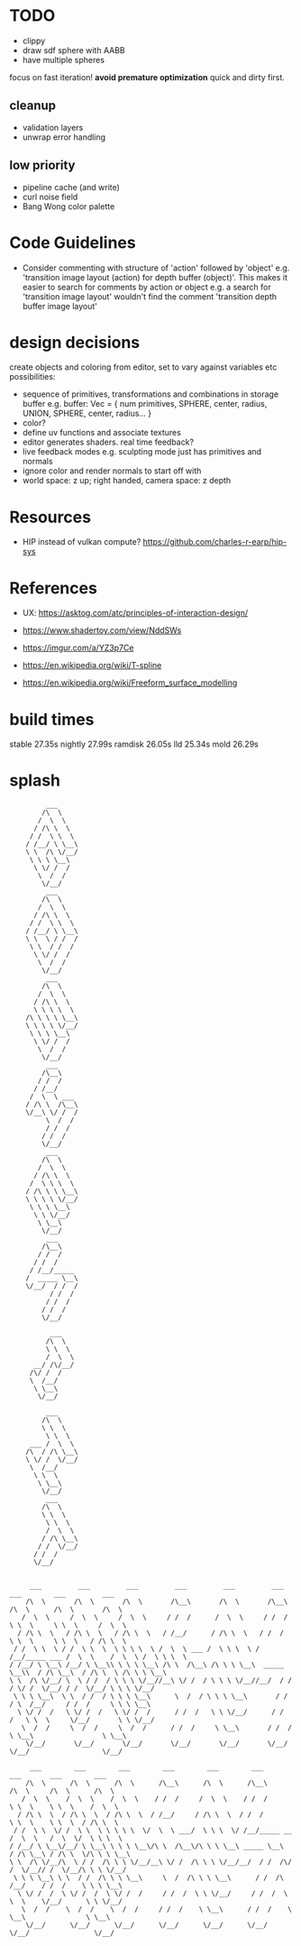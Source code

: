 # TODO

- clippy
- draw sdf sphere with AABB
- have multiple spheres

focus on fast iteration! **avoid premature optimization** quick and dirty first.

## cleanup

- validation layers
- unwrap error handling

## low priority

- pipeline cache (and write)
- curl noise field
- Bang Wong color palette

# Code Guidelines

- Consider commenting with structure of 'action' followed by 'object' e.g. 'transition
	image layout (action) for depth buffer (object)'. This makes it easier to search for
comments by action or object e.g. a search for 'transition image layout' wouldn't find
	the comment 'transition depth buffer image layout'

# design decisions

create objects and coloring from editor, set to vary against variables etc
possibilities:
- sequence of primitives, transformations and combinations in storage buffer
	e.g. buffer: Vec<u32> = { num primitives, SPHERE, center, radius, UNION, SPHERE, center, radius... }
- color?
- define uv functions and associate textures
- editor generates shaders. real time feedback?
- live feedback modes e.g. sculpting mode just has primitives and normals
- ignore color and render normals to start off with
- world space: z up; right handed, camera space: z depth

# Resources

- HIP instead of vulkan compute? https://github.com/charles-r-earp/hip-sys

# References

- UX: https://asktog.com/atc/principles-of-interaction-design/

- https://www.shadertoy.com/view/NddSWs
- https://imgur.com/a/YZ3p7Ce

- https://en.wikipedia.org/wiki/T-spline
- https://en.wikipedia.org/wiki/Freeform_surface_modelling

# build times

stable 27.35s
nightly 27.99s
ramdisk 26.05s
lld 25.34s
mold 26.29s

# splash
```
	     ___     
	    /\  \    
	   /  \  \   
	  / /\ \  \  
	 / /  \ \  \ 
	/ /__/ \ \__\
	\ \  /\ \/__/
	 \ \ \ \__\  
	  \ \/ /  /  
	   \  /  /   
	    \/__/    
	     ___     
	    /\  \    
	   /  \  \   
	  / /\ \  \  
	 / /  \ \  \ 
	/ /__/ \ \__\
	\ \  \ / /  /
	 \ \  / /  / 
	  \ \/ /  /  
	   \  /  /   
	    \/__/    
	     ___     
	    /\  \    
	   /  \  \   
	  / /\ \  \  
	  \ \ \ \  \ 
	/\ \ \ \ \__\
	\ \ \ \ \/__/
	 \ \ \ \__\  
	  \ \/ /  /  
	   \  /  /   
	    \/__/    
	     ___     
	    /\__\    
	   / /  /    
	  / /__/     
	 /  \  \ ___ 
	/ /\ \  /\__\
	\/__\ \/ /  /
	     \  /  / 
	     / /  /  
	    / /  /   
	    \/__/    
	     ___     
	    /\  \    
	   /  \  \   
	  / /\ \  \  
	 /  \ \ \  \ 
	/ /\ \ \ \__\
	\ \ \ \ \/__/
	 \ \ \ \__\  
	  \ \ \/__/  
	   \ \__\    
	    \/__/    
	     ___     
	    /\__\    
	   / /  /    
	  / /  /     
	 / /__/_____ 
	/  _____ \__\
	\/__/  / /  /
	      / /  / 
	     / /  /  
	    / /  /   
	    \/__/    
	            
	      ___    
	     /\  \   
	     \ \  \  
	     /  \  \ 
	  __/ /\/__/ 
	 /\/ /  /    
	 \  /__/     
	  \ \__\     
	   \/__/     
	             
	     ___     
	    /\  \    
	    \ \  \   
	     \ \  \  
	 ___ /  \  \ 
	/\  / /\ \__\
	\ \/ /  \/__/
	 \  /__/     
	  \ \  \     
	   \ \__\    
	    \/__/    
	     ___     
        /\  \    
	    \ \  \   
	     \ \  \  
	     /  \  \ 
	    / /\ \__\
	   / /  \/__/
	  / /  /     
	  \/__/      
	             
	             
     ___         ___         ___         ___         ___         ___         ___        ___         ___     
    /\  \       /\  \       /\  \       /\__\       /\  \       /\__\       /\  \      /\  \       /\  \    
   /  \  \     /  \  \     /  \  \     / /  /      /  \  \     / /  /       \ \  \     \ \  \     /  \  \   
  / /\ \  \   / /\ \  \   / /\ \  \   / /__/      / /\ \  \   / /  /         \ \  \     \ \  \   / /\ \  \  
 / /  \ \  \ / /  \ \  \  \ \ \ \  \ /  \  \ ___ /  \ \ \  \ / /__/_____ ___ /  \  \    /  \  \ /  \ \ \  \ 
/ /__/ \ \__\ /__/ \ \__\\ \ \ \ \__\ /\ \  /\__\ /\ \ \ \__\  _____ \__\\  / /\ \__\  / /\ \  \ /\ \ \ \__\
\ \  /\ \/__/ \  \ / /  / \ \ \ \/__//__\ \/ /  / \ \ \ \/__//__/  / /  / \/ /  \/__/ / /  \/__/ \ \ \ \/__/
 \ \ \ \__\  \ \  / /  / \ \ \ \__\      \  /  / \ \ \ \__\       / /  / \  /__/     / /  /     \ \ \ \__\  
  \ \/ /  /   \ \/ /  /   \ \/ /  /      / /  /   \ \ \/__/      / /  /   \ \  \     \/__/       \ \ \/__/  
   \  /  /     \  /  /     \  /  /      / /  /     \ \__\       / /  /     \ \__\                 \ \__\    
    \/__/       \/__/       \/__/       \/__/       \/__/       \/__/       \/__/                  \/__/    
	
     ___        ___        ___        ___        ___        ___        ___       ___        ___     
    /\  \      /\  \      /\  \      /\__\      /\  \      /\__\      /\  \     /\  \      /\  \    
   /  \  \    /  \  \    /  \  \    / /  /     /  \  \    / /  /      \ \  \    \ \  \    /  \  \   
  / /\ \  \  / /\ \  \  / /\ \  \  / /__/     / /\ \  \  / /  /        \ \  \    \ \  \  / /\ \  \  
 / /  \ \  \/ /  \ \  \ \ \ \ \  \/  \  \ ___/  \ \ \  \/ /__/_____ __ /  \  \   /  \  \/  \ \ \  \ 
/ /__/ \ \__\/__/ \ \__\ \ \ \ \__\/\ \  /\__\/\ \ \ \__\ _____ \__\  / /\ \__\ / /\ \  \/\ \ \ \__\
\ \  /\ \/__/\  \ / /  /\ \ \ \/__/__\ \/ /  /\ \ \ \/__/__/  / /  /\/ /  \/__// /  \/__/\ \ \ \/__/
 \ \ \ \__\ \ \  / /  /\ \ \ \__\     \  /  /\ \ \ \__\      / /  /\  /__/    / /  /    \ \ \ \__\  
  \ \/ /  /  \ \/ /  /  \ \/ /  /     / /  /  \ \ \/__/     / /  /  \ \  \    \/__/      \ \ \/__/  
   \  /  /    \  /  /    \  /  /     / /  /    \ \__\      / /  /    \ \__\               \ \__\    
    \/__/      \/__/      \/__/      \/__/      \/__/      \/__/      \/__/                \/__/    
```